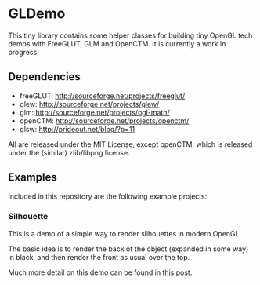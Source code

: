 # GLDemo #

This tiny library contains some helper classes for building tiny OpenGL tech demos with FreeGLUT, GLM and OpenCTM. It is currently a work in progress.
 
## Dependencies ##

* freeGLUT: http://sourceforge.net/projects/freeglut/
* glew: http://sourceforge.net/projects/glew/
* glm: http://sourceforge.net/projects/ogl-math/
* openCTM: http://sourceforge.net/projects/openctm/
* glsw: http://prideout.net/blog/?p=11

All are released under the MIT License, except openCTM, which is released under the (similar) zlib/libpng license.

## Examples ##

Included in this repository are the following example projects:

### Silhouette ###

This is a demo of a simple way to render silhouettes in modern OpenGL.

The basic idea is to render the back of the object (expanded in some way) in black, and then render the front as usual over the top.

Much more detail on this demo can be found in [this post](http://drwalton.github.io/2013/10/18/silhouette-rendering.html).

